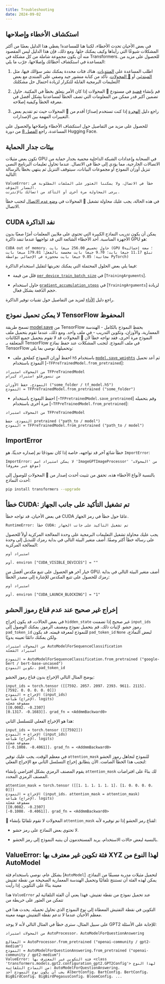 ```yaml
---
title: Troubleshooting
date: 2024-09-02
---
```


## استكشاف الأخطاء وإصلاحها

في بعض الأحيان تحدث الأخطاء، لكننا هنا للمساعدة! يغطي هذا الدليل بعضًا من أكثر المشكلات شيوعًا التي رأيناها وكيف يمكنك حلها. ومع ذلك، فإن هذا الدليل ليس المقصود منه أن يكون مجموعة شاملة من كل مشكلة في Transformers. للحصول على مزيد من المساعدة في استكشاف أخطائك وإصلاحها، جرّب ما يلي:

1. اطلب المساعدة على [المنتديات](https://discuss.huggingface.co/). هناك فئات محددة يمكنك نشر سؤالك فيها، مثل [المبتدئين](https://discuss.huggingface.co/c/beginners/5) أو [🤗 المحولات](https://discuss.huggingface.co/c/transformers/9). تأكد من كتابة منشور جيد وصفي على المنتدى مع بعض التعليمات البرمجية القابلة للتكرار لزيادة احتمال حل مشكلتك!

2. قم بإنشاء [قضية](https://github.com/huggingface/transformers/issues/new/choose) في مستودع 🤗 المحولات إذا كان الأمر يتعلق بخطأ في المكتبة. حاول تضمين أكبر قدر ممكن من المعلومات التي تصف الخطأ لمساعدتنا بشكل أفضل في معرفة الخطأ وكيفية إصلاحه.

3. راجع دليل [الهجرة](migration) إذا كنت تستخدم إصدارًا أقدم من 🤗 المحولات حيث تم تقديم بعض التغييرات المهمة بين الإصدارات.

للحصول على مزيد من التفاصيل حول استكشاف الأخطاء وإصلاحها والحصول على المساعدة، راجع [الفصل 8](https://huggingface.co/course/chapter8/1؟fw=pt) من دورة Hugging Face.

## بيئات جدار الحماية

تكون بعض مثيلات GPU في السحابة وإعدادات الشبكة الداخلية محمية بجدار حماية من الاتصالات الخارجية، مما يؤدي إلى خطأ في الاتصال. عندما تحاول تعليمات البرنامج النصي تنزيل أوزان النموذج أو مجموعات البيانات، سيتوقف التنزيل ثم ينتهي بخطأ بالرسالة التالية:

```
ValueError: خطأ في الاتصال، ولا يمكننا العثور على الملفات المطلوبة في المسار المؤقت.
يرجى المحاولة مرة أخرى أو التأكد من اتصالك بالإنترنت.
```

في هذه الحالة، يجب عليك محاولة تشغيل 🤗 المحولات في [وضع عدم الاتصال](installation#offline-mode) لتجنب خطأ الاتصال.

## CUDA نفد الذاكرة

يمكن أن يكون تدريب النماذج الكبيرة التي تحتوي على ملايين المعلمات أمرًا صعبًا بدون الأجهزة المناسبة. أحد الأخطاء الشائعة التي قد تواجهها عندما تنفد ذاكرة GPU هو:

```
CUDA out of memory. حاول تخصيص 256.00 ميغا بايت (GPU 0؛ سعة إجمالية تبلغ 11.17 جيغا بايت؛ 9.70 جيغا بايت مخصصة بالفعل؛ 179.81 ميغا بايت مجانية؛ 9.85 جيغا بايت محجوزة في الإجمالي بواسطة PyTorch)
```

فيما يلي بعض الحلول المحتملة التي يمكنك تجربتها لتقليل استخدام الذاكرة:

- قلل من قيمة [`per_device_train_batch_size`](main_classes/trainer#transformers.TrainingArguments.per_device_train_batch_size) في [`TrainingArguments`].

- حاول استخدام [`gradient_accumulation_steps`](main_classes/trainer#transformers.TrainingArguments.gradient_accumulation_steps) في [`TrainingArguments`] لزيادة حجم الدُفعة بشكل فعال.

راجع دليل [الأداء](performance) لمزيد من التفاصيل حول تقنيات توفير الذاكرة.

## لا يمكن تحميل نموذج TensorFlow المحفوظ

تسمح طريقة [model.save](https://www.tensorflow.org/tutorials/keras/save_and_load#save_the_entire_model) من TensorFlow بحفظ النموذج بالكامل - الهندسة المعمارية، والأوزان، وتكوين التدريب - في ملف واحد. ومع ذلك، عندما تقوم بتحميل ملف النموذج مرة أخرى، فقد تواجه خطأ لأن 🤗 المحولات قد لا تقوم بتحميل جميع الكائنات المتعلقة بـ TensorFlow في ملف النموذج. لتجنب المشكلات عند حفظ نماذج TensorFlow وتحميلها، نوصي بما يلي:

- احفظ أوزان النموذج كملحق ملف `h5` باستخدام [`model.save_weights`](https://www.tensorflow.org/tutorials/keras/save_and_load#save_the_entire_model) ثم أعد تحميل النموذج باستخدام [`~TFPreTrainedModel.from_pretrained`]:

```بايثون
من المحولات استيراد TFPreTrainedModel
من تنسورفلو استيراد كيراس

النموذج. حفظ الأوزان ("some_folder / tf_model.h5")
النموذج = TFPreTrainedModel.from_pretrained ("some_folder")
```

- احفظ النموذج باستخدام [`~TFPretrainedModel.save_pretrained`] وقم بتحميله مرة أخرى باستخدام [`~TFPreTrainedModel.from_pretrained`]:

```بايثون
من المحولات استيراد TFPreTrainedModel

النموذج. حفظ pretrained ("path_to / model")
النموذج = TFPreTrainedModel.from_pretrained ("path_to / model")
```

## ImportError

خطأ شائع آخر قد تواجهه، خاصة إذا كان نموذجًا تم إصداره حديثًا، هو `ImportError`:

```
ImportError: لا يمكن استيراد اسم 'ImageGPTImageProcessor' من 'المحولات' (موقع غير معروف)
```

بالنسبة لأنواع الأخطاء هذه، تحقق من تثبيت أحدث إصدار من 🤗 المحولات للوصول إلى أحدث النماذج:

```bash
pip install transformers --upgrade
```

## خطأ CUDA: تم تشغيل التأكيد على جانب الجهاز

في بعض الأحيان، قد تواجه خطأ CUDA عامًا حول خطأ في رمز الجهاز.

```
RuntimeError: خطأ CUDA: تم تشغيل التأكيد على جانب الجهاز
```

يجب عليك محاولة تشغيل التعليمات البرمجية على وحدة المعالجة المركزية أولاً للحصول على رسالة خطأ أكثر وصفًا. أضف متغير البيئة التالي في بداية رمزك للتبديل إلى وحدة المعالجة المركزية:

```بايثون
استيراد أوس

أوس. environ ["CUDA_VISIBLE_DEVICES"] = ""
```

خيار آخر هو الحصول على تتبع مكدس أفضل من GPU. أضف متغير البيئة التالي في بداية رمزك للحصول على تتبع المكدس للإشارة إلى مصدر الخطأ:

```بايثون
استيراد أوس

أوس. environ ["CUDA_LAUNCH_BLOCKING"] = "1"
```

## إخراج غير صحيح عند عدم قناع رموز الحشو

في بعض الحالات، قد يكون إخراج `hidden_state` غير صحيح إذا تضمنت `input_ids` رموز حشو. لإثبات ذلك، قم بتحميل نموذج ومصنف الرموز. يمكنك الوصول إلى `pad_token_id` للنموذج لمعرفة قيمته. قد يكون `pad_token_id` `None` لبعض النماذج، ولكن يمكنك دائمًا تعيينه يدويًا.

```بايثون
من المحولات استيراد AutoModelForSequenceClassification
استيراد الشعلة

النموذج = AutoModelForSequenceClassification.from_pretrained ("google-bert / bert-base-uncased")
تكوين النموذج. pad_token_id
```

يوضح المثال التالي الإخراج بدون قناع رموز الحشو:

```بايثون
input_ids = torch.tensor ([[7592، 2057، 2097، 2393، 9611، 2115]، [7592، 0، 0، 0، 0، 0]])
الإخراج = النموذج (input_ids)
طباعة (الإخراج. logits)
مصفوفة شعلة
[[0.0082، -0.2307]
[0.1317، -0.1683]]، grad_fn = <AddmmBackward0>
```

هذا هو الإخراج الفعلي للتسلسل الثاني:

```بايثون
input_ids = torch.tensor ([[7592]])
الإخراج = النموذج (input_ids)
طباعة (الإخراج. logits)
مصفوفة شعلة
[[-0.1008، -0.4061]]، grad_fn = <AddmmBackward0>
```

في معظم الوقت، يجب عليك توفير `attention_mask` للنموذج لتجاهل رموز الحشو لتجنب هذا الخطأ الصامت. الآن يتطابق إخراج التسلسل الثاني مع الإخراج الفعلي:

يقوم المصنف الرمزي بشكل افتراضي بإنشاء `attention_mask` لك بناءً على افتراضات المصنف الرمزي المحدد.

```بايثون
attention_mask = torch.tensor ([[1، 1، 1، 1، 1، 1]، [1، 0، 0، 0، 0، 0]])
الإخراج = النموذج (input_ids، attention_mask = attention_mask)
طباعة (الإخراج. logits)
مصفوفة شعلة
[[0.0082، -0.2307]
[-0.1008، -0.4061]]، grad_fn = <AddmmBackward0>
```

🤗 المحولات لا تقوم تلقائيًا بإنشاء `attention_mask` لقناع رمز الحشو إذا تم توفيره لأنه:

- لا تحتوي بعض النماذج على رمز حشو.

- بالنسبة لبعض حالات الاستخدام، يريد المستخدمون أن ينتبه النموذج إلى رمز الحشو.

## ValueError: فئة تكوين غير معترف بها XYZ لهذا النوع من AutoModel

بشكل عام، نوصي باستخدام فئة [`AutoModel`] لتحميل مثيلات مدربة مسبقًا من النماذج. يمكن لهذه الفئة أن تستنتج تلقائيًا وتحميل الهندسة المعمارية الصحيحة من نقطة تفتيش معينة بناءً على التكوين. إذا رأيت

هذا `ValueError` عند تحميل نموذج من نقطة تفتيش، فهذا يعني أن الفئة التلقائية لم تتمكن من العثور على خريطة من

التكوين في نقطة التفتيش المعطاة إلى نوع النموذج الذي تحاول تحميله. يحدث هذا في معظم الأحيان عندما لا تدعم نقطة التفتيش مهمة معينة.

على سبيل المثال، سترى خطأ في المثال التالي لأنه لا يوجد GPT2 للإجابة على الأسئلة:

```بايثون
من المحولات استيراد AutoProcessor، AutoModelForQuestionAnswering

المعالج = AutoProcessor.from_pretrained ("openai-community / gpt2-medium")
النموذج = AutoModelForQuestionAnswering.from_pretrained ("openai-community / gpt2-medium")
ValueError: فئة التكوين غير المعترف بها <class 'transformers.models.gpt2.configuration_gpt2.GPT2Config'> لهذا النوع من النماذج التلقائية: AutoModelForQuestionAnswering.
يجب أن يكون نوع النموذج أحد AlbertConfig، BartConfig، BertConfig، BigBirdConfig، BigBirdPegasusConfig، BloomConfig، ...
```